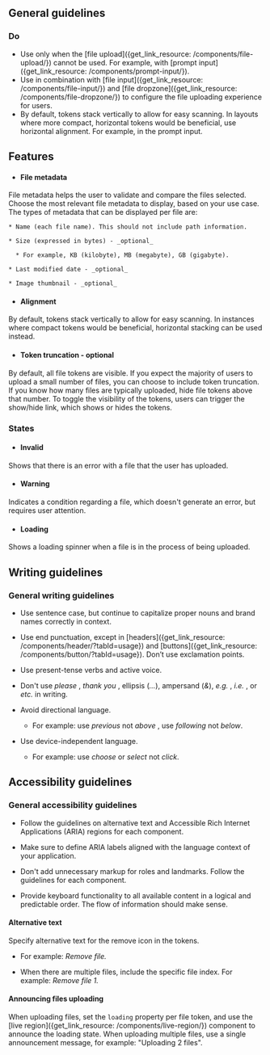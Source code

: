 ## General guidelines

### Do

  * Use only when the [file upload]({get_link_resource: /components/file-upload/}) cannot be used. For example, with [prompt input]({get_link_resource: /components/prompt-input/}).
  * Use in combination with [file input]({get_link_resource: /components/file-input/}) and [file dropzone]({get_link_resource: /components/file-dropzone/}) to configure the file uploading experience for users.
  * By default, tokens stack vertically to allow for easy scanning. In layouts where more compact, horizontal tokens would be beneficial, use horizontal alignment. For example, in the prompt input.



## Features

  * #### File metadata

File metadata helps the user to validate and compare the files selected. Choose the most relevant file metadata to display, based on your use case. The types of metadata that can be displayed per file are:

    * Name (each file name). This should not include path information.

    * Size (expressed in bytes) - _optional_

      * For example, KB (kilobyte), MB (megabyte), GB (gigabyte).

    * Last modified date - _optional_

    * Image thumbnail - _optional_

  * #### Alignment

By default, tokens stack vertically to allow for easy scanning. In instances where compact tokens would be beneficial, horizontal stacking can be used instead.

  * #### Token truncation \- optional

By default, all file tokens are visible. If you expect the majority of users to upload a small number of files, you can choose to include token truncation. If you know how many files are typically uploaded, hide file tokens above that number. To toggle the visibility of the tokens, users can trigger the show/hide link, which shows or hides the tokens.




### States

  * #### Invalid

Shows that there is an error with a file that the user has uploaded.

  * #### Warning

Indicates a condition regarding a file, which doesn't generate an error, but requires user attention.

  * #### Loading

Shows a loading spinner when a file is in the process of being uploaded.




## Writing guidelines

### General writing guidelines

  * Use sentence case, but continue to capitalize proper nouns and brand names correctly in context.

  * Use end punctuation, except in [headers]({get_link_resource: /components/header/?tabId=usage}) and [buttons]({get_link_resource: /components/button/?tabId=usage}). Don’t use exclamation points.

  * Use present-tense verbs and active voice.

  * Don't use _please_ , _thank you_ , ellipsis (_..._), ampersand (_&_), _e.g._ , _i.e._ , or _etc._ in writing.

  * Avoid directional language.

    * For example: use _previous_ not _above_ , use _following_ not _below_.

  * Use device-independent language.

    * For example: use _choose_ or _select_ not _click_.




## Accessibility guidelines

### General accessibility guidelines

  * Follow the guidelines on alternative text and Accessible Rich Internet Applications (ARIA) regions for each component.

  * Make sure to define ARIA labels aligned with the language context of your application.

  * Don't add unnecessary markup for roles and landmarks. Follow the guidelines for each component.

  * Provide keyboard functionality to all available content in a logical and predictable order. The flow of information should make sense.




#### Alternative text

Specify alternative text for the remove icon in the tokens.

  * For example: _Remove file._

  * When there are multiple files, include the specific file index. For example: _Remove file 1._




####  Announcing files uploading

When uploading files, set the `loading` property per file token, and use the [live region]({get_link_resource: /components/live-region/}) component to announce the loading state. When uploading multiple files, use a single announcement message, for example: "Uploading 2 files".  

